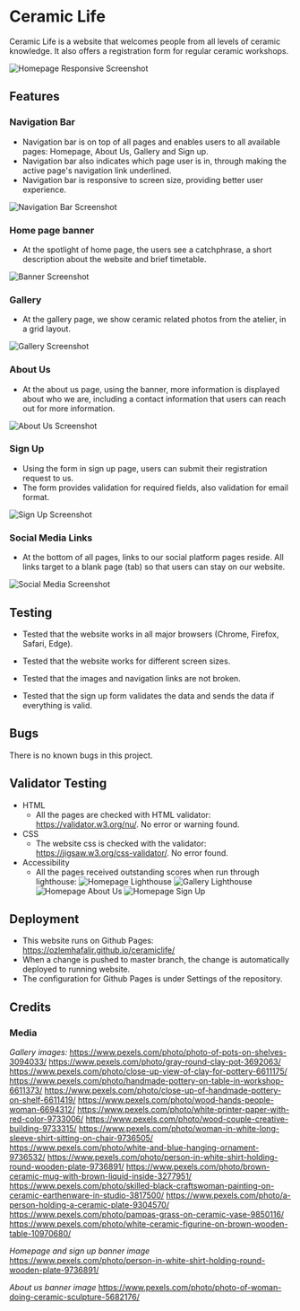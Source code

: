 # Ceramic Life

Ceramic Life is a website that welcomes people from all levels of ceramic knowledge. It also offers a registration form for regular ceramic workshops.

![Homepage Responsive Screenshot](https://ozlemhafalir.github.io/ceramiclife/assets/readme/homepage-responsive-screenshot.png)

## Features

### Navigation Bar
* Navigation bar is on top of all pages and enables users to all available pages: Homepage, About Us, Gallery and Sign up.
* Navigation bar also indicates which page user is in, through making the active page's navigation link underlined.
* Navigation bar is responsive to screen size, providing better user experience.

![Navigation Bar Screenshot](https://ozlemhafalir.github.io/ceramiclife/assets/readme/ss-navigation.png)

### Home page banner
* At the spotlight of home page, the users see a catchphrase, a short description about the website and brief timetable.

![Banner Screenshot](https://ozlemhafalir.github.io/ceramiclife/assets/readme/ss-banner.png)

### Gallery
* At the gallery page, we show ceramic related photos from the atelier, in a grid layout.

![Gallery Screenshot](https://ozlemhafalir.github.io/ceramiclife/assets/readme/ss-gallery.png)

### About Us
* At the about us page, using the banner, more information is displayed about who we are, including a contact information that users can reach out for more information.

![About Us Screenshot](https://ozlemhafalir.github.io/ceramiclife/assets/readme/ss-about-us.png)

### Sign Up
* Using the form in sign up page, users can submit their registration request to us.
* The form provides validation for required fields, also validation for email format.

![Sign Up Screenshot](https://ozlemhafalir.github.io/ceramiclife/assets/readme/ss-signup.png)

### Social Media Links
* At the bottom of all pages, links to our social platform pages reside. All links target to a blank page (tab) so that users can stay on our website.

![Social Media Screenshot](https://ozlemhafalir.github.io/ceramiclife/assets/readme/ss-social-media.png)

## Testing
* Tested that the website works in all major browsers (Chrome, Firefox, Safari, Edge).

* Tested that the website works for different screen sizes.

* Tested that the images and navigation links are not broken.

* Tested that the sign up form validates the data and sends the data if everything is valid.

## Bugs
There is no known bugs in this project.

## Validator Testing
* HTML
    * All the pages are checked with HTML validator: https://validator.w3.org/nu/. No error or warning found.
* CSS
    * The website css is checked with the validator: https://jigsaw.w3.org/css-validator/. No error found.
* Accessibility
    * All the pages received outstanding scores when run through lighthouse:
    ![Homepage Lighthouse](https://ozlemhafalir.github.io/ceramiclife/assets/readme/lighthouse-homepage.png)
    ![Gallery Lighthouse](https://ozlemhafalir.github.io/ceramiclife/assets/readme/lighthouse-gallery.png)
    ![Homepage About Us](https://ozlemhafalir.github.io/ceramiclife/assets/readme/lighthouse-about-us.png)
    ![Homepage Sign Up](https://ozlemhafalir.github.io/ceramiclife/assets/readme/lighthouse-sign-up.png)


## Deployment
* This website runs on Github Pages: https://ozlemhafalir.github.io/ceramiclife/
* When a change is pushed to master branch, the change is automatically deployed to running website.
* The configuration for Github Pages is under Settings of the repository.

## Credits
### Media

*Gallery images:*
https://www.pexels.com/photo/photo-of-pots-on-shelves-3094033/
https://www.pexels.com/photo/gray-round-clay-pot-3692063/
https://www.pexels.com/photo/close-up-view-of-clay-for-pottery-6611175/
https://www.pexels.com/photo/handmade-pottery-on-table-in-workshop-6611373/
https://www.pexels.com/photo/close-up-of-handmade-pottery-on-shelf-6611419/
https://www.pexels.com/photo/wood-hands-people-woman-6694312/
https://www.pexels.com/photo/white-printer-paper-with-red-color-9733006/
https://www.pexels.com/photo/wood-couple-creative-building-9733315/
https://www.pexels.com/photo/woman-in-white-long-sleeve-shirt-sitting-on-chair-9736505/
https://www.pexels.com/photo/white-and-blue-hanging-ornament-9736532/
https://www.pexels.com/photo/person-in-white-shirt-holding-round-wooden-plate-9736891/
https://www.pexels.com/photo/brown-ceramic-mug-with-brown-liquid-inside-3277951/
https://www.pexels.com/photo/skilled-black-craftswoman-painting-on-ceramic-earthenware-in-studio-3817500/
https://www.pexels.com/photo/a-person-holding-a-ceramic-plate-9304570/
https://www.pexels.com/photo/pampas-grass-on-ceramic-vase-9850116/
https://www.pexels.com/photo/white-ceramic-figurine-on-brown-wooden-table-10970680/

*Homepage and sign up banner image*
https://www.pexels.com/photo/person-in-white-shirt-holding-round-wooden-plate-9736891/

*About us banner image*
https://www.pexels.com/photo/photo-of-woman-doing-ceramic-sculpture-5682176/
